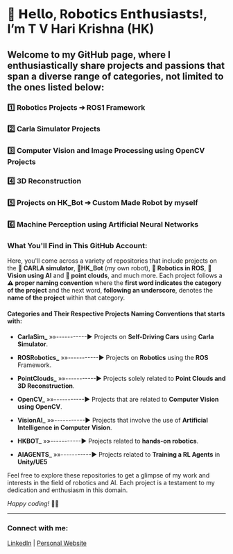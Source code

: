 # 🤖 𝗛𝗲𝗹𝗹𝗼, R𝗼𝗯𝗼𝘁𝗶𝗰𝘀 E𝗻𝘁𝗵𝘂𝘀𝗶𝗮𝘀𝘁𝘀!, I’m T V Hari Krishna (HK) 

## Welcome to my GitHub page, where I enthusiastically share projects and passions that span a diverse range of categories, not limited to the ones listed below:
### 1️⃣ Robotics Projects ➔ ROS1 Framework 
### 2️⃣ Carla Simulator Projects
### 3️⃣ Computer Vision and Image Processing using OpenCV Projects
### 4️⃣ 3D Reconstruction 
### 5️⃣ Projects on HK_Bot ➔ Custom Made Robot by myself
### 6️⃣ Machine Perception using Artificial Neural Networks 

### What You'll Find in This GitHub Account:
Here, you'll come across a variety of repositories that include projects on the **🚗 CARLA simulator**, **🦾HK_Bot** (my own robot), **🤖 Robotics in ROS**, **👀 Vision using AI** and **🌟 point clouds**, and much more. Each project follows a **⚠️ proper naming convention** where the **first word indicates the category of the project** and the next word, **following an underscore**, denotes the **name of the project** within that category. 

#### Categories and Their Respective Projects Naming Conventions that starts with:

- **CarlaSim_**     »»-----------► Projects on **Self-Driving Cars** using **Carla Simulator**.

- **ROSRobotics_**  »»-----------► Projects on **Robotics** using the **ROS** Framework.

- **PointClouds_**  »»-----------► Projects solely related to **Point Clouds and 3D Reconstruction**.

- **OpenCV_**       »»-----------► Projects that are related to **Computer Vision using OpenCV**.
    
- **VisionAI_**     »»-----------► Projects that involve the use of **Artificial Intelligence in Computer Vision**.

- **HKBOT_**        »»-----------► Projects related to **hands-on robotics**.

- **AIAGENTS_** »»-----------► Projects related to **Training a RL Agents** in **Unity/UE5**

Feel free to explore these repositories to get a glimpse of my work and interests in the field of robotics and AI. Each project is a testament to my dedication and enthusiasm in this domain.

_Happy coding!_ 🚀🤖

---

### Connect with me:

[LinkedIn](#) | [Personal Website](#)
